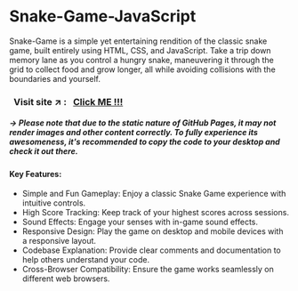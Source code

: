 # Snake-Game-JavaScript
Snake-Game is a simple yet entertaining rendition of the classic snake game, built entirely using HTML, CSS, and JavaScript. Take a trip down memory lane as you control a hungry snake, maneuvering it through the grid to collect food and grow longer, all while avoiding collisions with the boundaries and yourself. 


### &nbsp; Visit site :arrow_upper_right: : &nbsp; [Click ME !!!](https://sahil-s-i.github.io/Snake-Game/)

##### -> Please note that due to the static nature of GitHub Pages, it may not render images and other content correctly. To fully experience its awesomeness, it's recommended to copy the code to your desktop and check it out there.


#### Key Features:

- Simple and Fun Gameplay: Enjoy a classic Snake Game experience with intuitive controls.
- High Score Tracking: Keep track of your highest scores across sessions.
- Sound Effects: Engage your senses with in-game sound effects.
- Responsive Design: Play the game on desktop and mobile devices with a responsive layout.
- Codebase Explanation: Provide clear comments and documentation to help others understand your code.
- Cross-Browser Compatibility: Ensure the game works seamlessly on different web browsers.